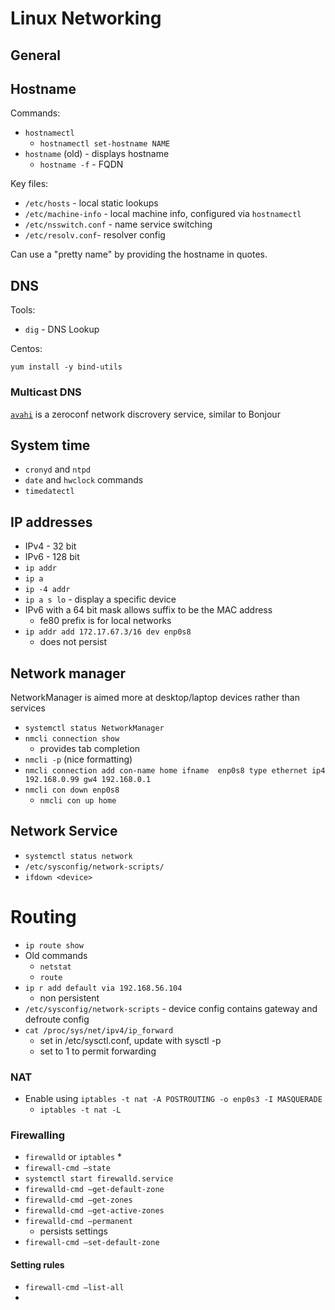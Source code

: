 # Linux Networking

## General



## Hostname

Commands:

* `hostnamectl`
  * `hostnamectl set-hostname NAME`
* `hostname` (old) - displays hostname
  * `hostname -f` - FQDN

Key files:

* `/etc/hosts` - local static lookups
* `/etc/machine-info` - local machine info, configured via `hostnamectl`
* `/etc/nsswitch.conf` - name service switching
* `/etc/resolv.conf`- resolver config

Can use a "pretty name" by providing the hostname in quotes.

## DNS

Tools:

* `dig` - DNS Lookup

Centos:

    yum install -y bind-utils

### Multicast DNS

[`avahi`](https://en.wikipedia.org/wiki/Avahi_%28software%29) is a zeroconf network discrovery service, similar to Bonjour

## System time

* `cronyd` and `ntpd`
* `date` and `hwclock` commands
* `timedatectl`

## IP addresses

* IPv4 - 32 bit 
* IPv6 - 128 bit
* `ip addr` 
* `ip a`
* `ip -4 addr`
* `ip a s lo` - display a specific device
* IPv6 with a 64 bit mask allows suffix to be the MAC address
    * fe80 prefix is for local networks
* `ip addr add 172.17.67.3/16 dev enp0s8`
    * does not persist

## Network manager

NetworkManager is aimed more at desktop/laptop devices rather than services

* `systemctl status NetworkManager`
* `nmcli connection show`
    * provides tab completion
* `nmcli -p` (nice formatting)
* `nmcli connection add con-name home ifname  enp0s8 type ethernet ip4 192.168.0.99 gw4 192.168.0.1`
* `nmcli con down enp0s8`
    * `nmcli con up home`

## Network Service

* `systemctl status network`
* `/etc/sysconfig/network-scripts/`
* `ifdown <device>`

# Routing

* `ip route show`
* Old commands
    * `netstat`
    * `route`
* `ip r add default via 192.168.56.104`
    * non persistent
* `/etc/sysconfig/network-scripts` - device config contains gateway and defroute config
* `cat /proc/sys/net/ipv4/ip_forward`
    * set in /etc/sysctl.conf, update with sysctl -p
    * set to 1 to permit forwarding

### NAT

* Enable using `iptables -t nat -A POSTROUTING -o enp0s3 -I MASQUERADE `
    * `iptables -t nat -L`

### Firewalling

* `firewalld` or `iptables`
    * 
* `firewall-cmd —state`
* `systemctl start firewalld.service`
* `firewalld-cmd —get-default-zone`
* `firewalld-cmd —get-zones`
* `firewalld-cmd —get-active-zones`
* `firewalld-cmd —permanent`
    * persists settings
* `firewall-cmd —set-default-zone`

#### Setting rules

* `firewall-cmd —list-all`
* 